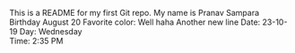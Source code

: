 This is a README for my first Git repo.
My name is Pranav Sampara
Birthday August 20
Favorite color: Well haha
Another new line
Date: 23-10-19
Day: Wednesday	
Time: 2:35 PM
